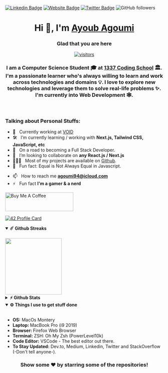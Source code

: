 
[![Linkedin Badge](https://img.shields.io/badge/-LinkedIn-0e76a8?style=flat-square&logo=Linkedin&logoColor=white)](https://www.linkedin.com/in/agoumiayoub/)
[![Website Badge](https://img.shields.io/badge/Website-3b5998?style=flat-square&logo=google-chrome&logoColor=white)](https://agoumi.me/)
[![Twitter Badge](https://img.shields.io/badge/-Twitter-00acee?style=flat-square&logo=Twitter&logoColor=white)](https://twitter.com/AyoubAgoumi)
![GitHub followers](https://img.shields.io/github/followers/ayagoumi?label=Github&style=flat-square)

<div align="center">

# Hi 👋, I'm [Ayoub Agoumi](https://github.com/ayagoumi/)

</div>

<div align="center">

### Glad that you are here 
[![visitors](https://visitor-badge.glitch.me/badge?page_id=${ayagoumi}.${Ayagoumi}&left_color=black&right_color=red)](https://github.com/vn7n24fzkq/github-profile-summary-cards)
<br/>
### I am a Computer Science Student 🎓 at [1337 Coding School](1337.ma) 🏛. I'm a passionate learner who's always willing to learn and work across technologies and domains 💡. I love to explore new technologies and leverage them to solve real-life problems ✨. I'm currently into Web Development 🕸️.
<br/>

</div>

### Talking about Personal Stuffs:

- 🔭 &nbsp; Currently working at [VOID](https://void.fr/)
- 🛠 &nbsp; I’m currently learning / working with **Next.js, Tailwind CSS, JavaScript, etc**
- 🚀 &nbsp; On a road to becoming a Full Stack Developer.
- 👯 &nbsp; I’m looking to collaborate on **any React.js / Next.js**
- 👨🏻‍💻 &nbsp; Most of my projects are available on [Github](https://github.com/ayagoumi).
- 👾 &nbsp; Fun fact: Equal is Not Always Equal in Javascript.
<!-- - 📝 &nbsp; Checkout my [Resume](https://github.com/ayagoumi/ayagoumi/blob/master/resume.pdf). -->
- 📫 &nbsp; How to reach me **[agoumi94@icloud.com](agoumi94@icloud.com)**
- ⚡ &nbsp; Fun fact **I'm a gamer & a nerd**

<a href="https://www.buymeacoffee.com/agoumi" target="_blank"><img src="https://cdn.buymeacoffee.com/buttons/v2/default-yellow.png" alt="Buy Me A Coffee" height="60px" width="217px" ></a>

[![42 Profile Card](https://1337-readme.vercel.app/api/profile?cursus=42&email=hide&dark=true&leet_logo=hide&login=ayagoumi)](https://github.com/Ayagoumi)

<details open>	
  <summary><b>☄️ Github Streaks</b></summary>

  <br />
  <img height="180em" src="https://github-readme-streak-stats.herokuapp.com?user=ayagoumi&theme=dracula&hide_border=true&date_format=M%20j%5B%2C%20Y%5D&currStreakLabel=FFB86C&currStreakNum=FFB86C" />
</details>

<details>	
  <summary><b>⚡ Github Stats</b></summary>
  <br />
  <img src="https://github-profile-summary-cards.vercel.app/api/cards/profile-details?username=ayagoumi&theme=dracula" />
  <img height="180em" src="https://github-profile-summary-cards.vercel.app/api/cards/productive-time?username=ayagoumi&theme=dracula"/>
  <img height="180em" src="https://github-profile-summary-cards.vercel.app/api/cards/stats?username=ayagoumi&theme=dracula"/>
  <!-- <img height="180em" src="https://github-profile-summary-cards.vercel.app/api/cards/repos-per-language?username=ayagoumi&theme=dracula"/>
  <img height="180em" src="https://github-profile-summary-cards.vercel.app/api/cards/most-commit-language?username=ayagoumi&theme=dracula"/> -->
</details>

<details open>	
  <br />
  <summary><b>⚙️ Things I use to get stuff done</b></summary>
  	<ul>
  	    <li><b>OS:</b> MacOs Montery</li>
	    <li><b>Laptop: </b> MacBook Pro (i9 2019)</li>
  	    <li><b>Browser: </b> Firefox Web Browser</li>
	    <li><b>Terminal: </b> ZSH: Oh My Zsh (PowerLevel10k)</li>
	    <li><b>Code Editor:</b> VSCode - The best editor out there.</li>
	    <li><b>To Stay Updated:</b> Dev.to, Medium, Linkedin, Twitter and StackOverflow (-Don't tell anyone-).</li>
	</ul>	
</details>

<div align="center">

### Show some ❤️ by starring some of the repositories!

</div>

